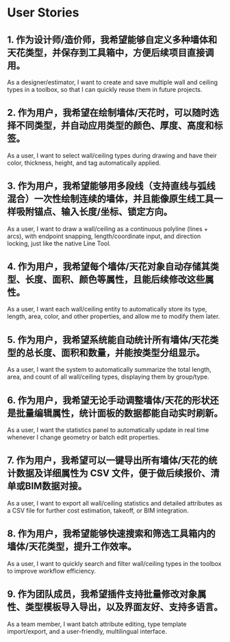 # User Stories

## 1. 作为设计师/造价师，我希望能够自定义多种墙体和天花类型，并保存到工具箱中，方便后续项目直接调用。
As a designer/estimator, I want to create and save multiple wall and ceiling types in a toolbox, so that I can quickly reuse them in future projects.

## 2. 作为用户，我希望在绘制墙体/天花时，可以随时选择不同类型，并自动应用类型的颜色、厚度、高度和标签。
As a user, I want to select wall/ceiling types during drawing and have their color, thickness, height, and tag automatically applied.

## 3. 作为用户，我希望能够用多段线（支持直线与弧线混合）一次性绘制连续的墙体，并且能像原生线工具一样吸附锚点、输入长度/坐标、锁定方向。
As a user, I want to draw a wall/ceiling as a continuous polyline (lines + arcs), with endpoint snapping, length/coordinate input, and direction locking, just like the native Line Tool.

## 4. 作为用户，我希望每个墙体/天花对象自动存储其类型、长度、面积、颜色等属性，且能后续修改这些属性。
As a user, I want each wall/ceiling entity to automatically store its type, length, area, color, and other properties, and allow me to modify them later.

## 5. 作为用户，我希望系统能自动统计所有墙体/天花类型的总长度、面积和数量，并能按类型分组显示。
As a user, I want the system to automatically summarize the total length, area, and count of all wall/ceiling types, displaying them by group/type.

## 6. 作为用户，我希望无论手动调整墙体/天花的形状还是批量编辑属性，统计面板的数据都能自动实时刷新。
As a user, I want the statistics panel to automatically update in real time whenever I change geometry or batch edit properties.

## 7. 作为用户，我希望可以一键导出所有墙体/天花的统计数据及详细属性为 CSV 文件，便于做后续报价、清单或BIM数据对接。
As a user, I want to export all wall/ceiling statistics and detailed attributes as a CSV file for further cost estimation, takeoff, or BIM integration.

## 8. 作为用户，我希望能够快速搜索和筛选工具箱内的墙体/天花类型，提升工作效率。
As a user, I want to quickly search and filter wall/ceiling types in the toolbox to improve workflow efficiency.

## 9. 作为团队成员，我希望插件支持批量修改对象属性、类型模板导入导出，以及界面友好、支持多语言。
As a team member, I want batch attribute editing, type template import/export, and a user-friendly, multilingual interface.